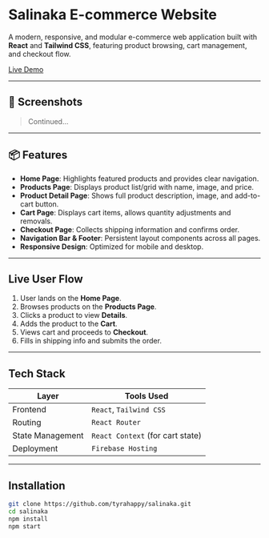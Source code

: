 # Salinaka E-commerce Website

A modern, responsive, and modular e-commerce web application built with **React** and **Tailwind CSS**, featuring product browsing, cart management, and checkout flow.

[Live Demo](https://salinaka-ecommerce.web.app/)

---

## 📸 Screenshots

> Continued...

---

## 📦 Features

- **Home Page**: Highlights featured products and provides clear navigation.
- **Products Page**: Displays product list/grid with name, image, and price.
- **Product Detail Page**: Shows full product description, image, and add-to-cart button.
- **Cart Page**: Displays cart items, allows quantity adjustments and removals.
- **Checkout Page**: Collects shipping information and confirms order.
- **Navigation Bar & Footer**: Persistent layout components across all pages.
- **Responsive Design**: Optimized for mobile and desktop.

---

## Live User Flow

1. User lands on the **Home Page**.
2. Browses products on the **Products Page**.
3. Clicks a product to view **Details**.
4. Adds the product to the **Cart**.
5. Views cart and proceeds to **Checkout**.
6. Fills in shipping info and submits the order.

---

## Tech Stack

| Layer     | Tools Used                        |
|-----------|-----------------------------------|
| Frontend  | `React`, `Tailwind CSS`           |
| Routing   | `React Router`                    |
| State Management | `React Context` (for cart state) |
| Deployment| `Firebase Hosting`                |

---

## Installation

```bash
git clone https://github.com/tyrahappy/salinaka.git
cd salinaka
npm install
npm start

